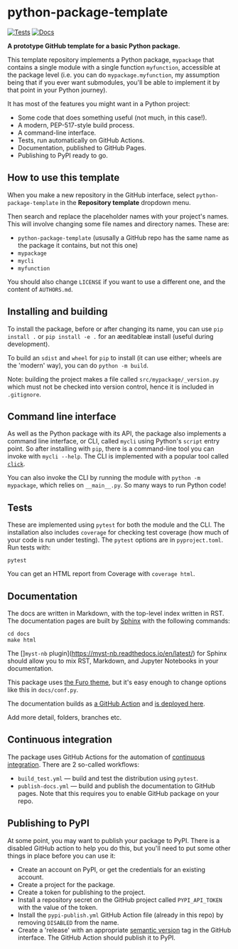 # python-package-template

[![Tests](https://github.com/scienxlab/python-package-template/actions/workflows/build-test.yml/badge.svg)](https://github.com/scienxlab/python-package-template/actions/workflows/build-test.yml)
[![Docs](https://github.com/scienxlab/python-package-template/actions/workflows/publish-docs.yml/badge.svg)](https://github.com/scienxlab/python-package-template/actions/workflows/publish-docs.yml)

**A prototype GitHub template for a basic Python package.**

This template repository implements a Python package, `mypackage` that contains a single module with a single function `myfunction`, accessible at the package level (i.e. you can do `mypackage.myfunction`, my assumption being that if you ever want submodules, you'll be able to implement it by that point in your Python journey).

It has most of the features you might want in a Python project:

- Some code that does something useful (not much, in this case!).
- A modern, PEP-517-style build process.
- A command-line interface.
- Tests, run automatically on GitHub Actions.
- Documentation, published to GitHub Pages.
- Publishing to PyPI ready to go.


## How to use this template

When you make a new repository in the GitHub interface, select `python-package-template` in the **Repository template** dropdown menu.

Then search and replace the placeholder names with your project's names. This will involve changing some file names and directory names. These are:

- `python-package-template` (ususally a GitHub repo has the same name as the package it contains, but not this one)
- `mypackage`
- `mycli`
- `myfunction`

You should also change `LICENSE` if you want to use a different one, and the content of `AUTHORS.md`.


## Installing and building

To install the package, before or after changing its name, you can use `pip install .` or `pip install -e .` for an æeditableæ install (useful during development).

To build an `sdist` and `wheel` for `pip` to install (it can use either; wheels are the 'modern' way), you can do `python -m build`. 

Note: building the project makes a file called `src/mypackage/_version.py` which must not be checked into version control, hence it is included in `.gitignore`.


## Command line interface

As well as the Python package with its API, the package also implements a command line interface, or CLI, called `mycli` using Python's `script` entry point. So after installing with `pip`, there is a command-line tool you can invoke with `mycli --help`. The CLI is implemented with a popular tool called [`click`](https://click.palletsprojects.com/en/latest/).

You can also invoke the CLI by running the module with `python -m mypackage`, which relies on `__main__.py`. So many ways to run Python code!


## Tests

These are implemented using `pytest` for both the module and the CLI. The installation also includes `coverage` for checking test coverage (how much of your code is run under testing). The `pytest` options are in `pyproject.toml`. Run tests with:

    pytest

You can get an HTML report from Coverage with `coverage html`.


## Documentation

The docs are written in Markdown, with the top-level index written in RST. The documentation pages are built by [Sphinx](https://www.sphinx-doc.org/en/master/) with the following commands:

    cd docs
    make html

The []`myst-nb` plugin](https://myst-nb.readthedocs.io/en/latest/) for Sphinx should allow you to mix RST, Markdown, and Jupyter Notebooks in your documentation.

This package uses [the Furo theme](https://pradyunsg.me/furo/), but it's easy enough to change options like this in `docs/conf.py`.

The documentation builds as [a GitHub Action](https://github.com/scienxlab/python-package-template/blob/main/.github/workflows/publish-docs.yml) and [is deployed here](http://scienxlab.org/python-package-template/).

Add more detail, folders, branches etc.

## Continuous integration

The package uses GitHub Actions for the automation of [continuous integration](https://en.wikipedia.org/wiki/Continuous_integration). There are 2 so-called workflows:

- `build_test.yml` &mdash; build and test the distribution using `pytest`.
- `publish-docs.yml` &mdash; build and publish the documentation to GitHub pages. Note that this requires you to enable GitHub package on your repo.


## Publishing to PyPI

At some point, you may want to publish your package to PyPI. There is a disabled GitHub action to help you do this, but you'll need to put some other things in place before you can use it:

- Create an account on PyPI, or get the credentials for an existing account.
- Create a project for the package.
- Create a token for publishing to the project.
- Install a repository secret on the GitHub project called `PYPI_API_TOKEN` with the value of the token.
- Install the `pypi-publish.yml` GitHub Action file (already in this repo) by removing `DISABLED` from the name.
- Create a 'release' with an appropriate [semantic version](https://semver.org/) tag in the GitHub interface. The GitHub Action should publish it to PyPI.
